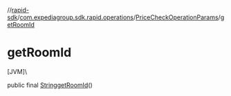 //[rapid-sdk](../../../index.md)/[com.expediagroup.sdk.rapid.operations](../index.md)/[PriceCheckOperationParams](index.md)/[getRoomId](get-room-id.md)

# getRoomId

[JVM]\

public final [String](https://docs.oracle.com/javase/8/docs/api/java/lang/String.html)[getRoomId](get-room-id.md)()

